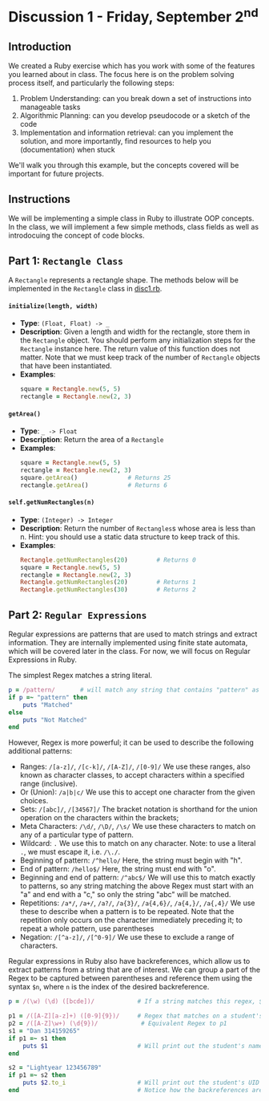 # Discussion 1 - Friday, September 2<sup>nd</sup>

## Introduction

We created a Ruby exercise which has you work with some of the features you learned about in class. The focus here is on the problem solving process itself, and particularly the following steps: 


1. Problem Understanding: can you break down a set of instructions into manageable tasks
2. Algorithmic Planning: can you develop pseudocode or a sketch of the code 
3. Implementation and information retrieval: can you implement the solution, and more importantly, find resources to help you (documentation) when stuck

We'll walk you through this example, but the concepts covered will be important for future projects. 

## Instructions

We will be implementing a simple class in Ruby to illustrate OOP concepts. In the class, we will implement a few simple methods, class fields as well as introdocuing the concept of code blocks.

## Part 1: `Rectangle Class`

A `Rectangle` represents a rectangle shape.  The methods below will be implemented in the `Rectangle` class in [disc1.rb](src/disc1.rb).

#### `initialize(length, width)`

- **Type**: `(Float, Float) -> _`
- **Description**: Given a length and width for the rectangle, store them in the `Rectangle` object.  You should perform any initialization steps for the `Rectangle` instance here. The return value of this function does not matter. Note that we must keep track of the number of `Rectangle` objects that have been instantiated. 
- **Examples**:
  ```ruby
  square = Rectangle.new(5, 5)
  rectangle = Rectangle.new(2, 3)
  ```

#### `getArea()`

- **Type**: `_ -> Float`
- **Description**: Return the area of a `Rectangle`
- **Examples**:
  ```ruby
  square = Rectangle.new(5, 5)
  rectangle = Rectangle.new(2, 3)
  square.getArea()              # Returns 25
  rectangle.getArea()           # Returns 6
  ```


#### `self.getNumRectangles(n)`

- **Type**: `(Integer) -> Integer`
- **Description**: Return the number of `Rectangles`s whose area is less than n.  Hint: you should use a static data structure to keep track of this.
- **Examples**:
  ```ruby
  Rectangle.getNumRectangles(20)        # Returns 0
  square = Rectangle.new(5, 5)
  rectangle = Rectangle.new(2, 3)
  Rectangle.getNumRectangles(20)        # Returns 1
  Rectangle.getNumRectangles(30)        # Returns 2
  ```
  
## Part 2: `Regular Expressions`

Regular expressions are patterns that are used to match strings and extract information. They are internally implemented using finite state automata, which will be covered later in the class. For now, we will focus on Regular Expressions in Ruby.

The simplest Regex matches a string literal. 

```ruby
p = /pattern/       # will match any string that contains "pattern" as a substring
if p =~ "pattern" then
    puts "Matched"
else
    puts "Not Matched"
end
```

However, Regex is more powerful; it can be used to describe the following additional patterns:

- Ranges: `/[a-z]/`, `/[c-k]/`, `/[A-Z]/`, `/[0-9]/`
We use these ranges, also known as character classes, to accept characters within a specified range (inclusive).
- Or (Union): `/a|b|c/`
We use this to accept one character from the given choices.
- Sets: `/[abc]/`, `/[34567]/`
The bracket notation is shorthand for the union operation on the characters within the brackets; 
- Meta Characters: `/\d/`, `/\D/`, `/\s/`
We use these characters to match on any of a particular type of pattern.
- Wildcard: `.`
We use this to match on any character. Note: to use a literal `.`, we must escape it, i.e. `/\./`.
- Beginning of pattern: `/^hello/`
Here, the string must begin with "h".
- End of pattern: `/hello$/`
Here, the string must end with "o".
- Beginning and end of pattern: `/^abc$/`
We will use this to match exactly to patterns, so any string matching the above Regex must start with an "a" and end with a "c," so only the string "abc" will be matched.
- Repetitions: `/a*/`, `/a+/`, `/a?/`, `/a{3}/`, `/a{4,6}/`, `/a{4,}/`, `/a{,4}/`
We use these to describe when a pattern is to be repeated. Note that the repetition only occurs on the character immediately preceding it; to repeat a whole pattern, use parentheses 
- Negation: `/[^a-z]/`, `/[^0-9]/`
We use these to exclude a range of characters.

Regular expressions in Ruby also have backreferences, which allow us to extract patterns from a string that are of interest. We can group a part of the Regex to be captured between parentheses and reference them using the syntax `$n`, where `n` is the index of the desired backreference. 

```ruby
p = /(\w) (\d) ([bcde])/            # If a string matches this regex, $1 will refer to anything matched by \w, and $2 will refer to anything matched by \d and so on.
```

```ruby
p1 = /([A-Z][a-z]+) ([0-9]{9})/     # Regex that matches on a student's first name, followed by a space, followed by a 9 digit UID.
p2 = /([A-Z]\w+) (\d{9})/            # Equivalent Regex to p1
s1 = "Dan 314159265"
if p1 =~ s1 then
    puts $1                         # Will print out the student's name
end

s2 = "Lightyear 123456789"
if p1 =~ s2 then
    puts $2.to_i                    # Will print out the student's UID as an integer i.e. 123456789.
end                                 # Notice how the backreferences are reset each time you do a match
```
